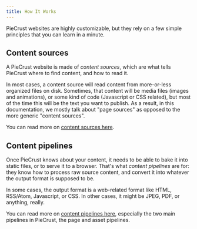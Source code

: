 ```yaml
---
title: How It Works
---
```


PieCrust websites are highly customizable, but they rely on a few simple
principles that you can learn in a minute.


## Content sources

A PieCrust website is made of _content sources_, which are what tells PieCrust
where to find content, and how to read it. 

In most cases, a content source will read content from more-or-less organized
files on disk. Sometimes, that content will be media files (images and
animations), or some kind of code (Javascript or CSS related), but most of the
time this will be the text you want to publish. As a result, in this
documentation, we mostly talk about "page sources" as opposed to the more
generic "content sources".

You can read more on [content sources here][src].


## Content pipelines

Once PieCrust knows about your content, it needs to be able to bake it into
static files, or to serve it to a browser. That's what _content pipelines_ are
for: they know how to process raw source content, and convert it into whatever
the output format is supposed to be.

In some cases, the output format is a web-related format like HTML, RSS/Atom,
Javascript, or CSS. In other cases, it might be JPEG, PDF, or anything, really.

You can read more on [content pipelines here][ppl], especially the two main
pipelines in PieCrust, the page and asset pipelines.


[src]: {{docurl('content-model/sources')}}
[ppl]: {{docurl('content-model/pipelines')}}
